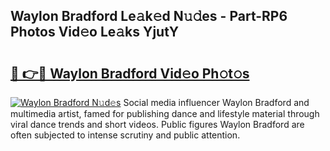 ## Waylon Bradford Le𝚊k𝚎d N𝚞𝚍es - Part-RP6 Photos Vid𝚎o Le𝚊ks YjutY

# <h2><a href="http://fbd7b16.evod.top/?m=Waylon+Bradford">🔗 👉🔴 Waylon Bradford Vid𝚎o Ph𝚘t𝚘s</a></h2>

[![Waylon Bradford N𝚞d𝚎s](https://i.imgur.com/8V9OHl7.gif)](http://fbd7b16.evod.top/?m=Waylon+Bradford)
Social media influencer Waylon Bradford and multimedia artist, famed for publishing dance and lifestyle material through viral dance trends and short videos. Public figures Waylon Bradford are often subjected to intense scrutiny and public attention. 
